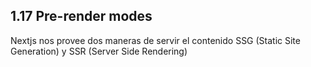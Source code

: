 ## 1.17 Pre-render modes

Nextjs nos provee dos maneras de servir el contenido SSG (Static Site
Generation) y SSR (Server Side Rendering)

